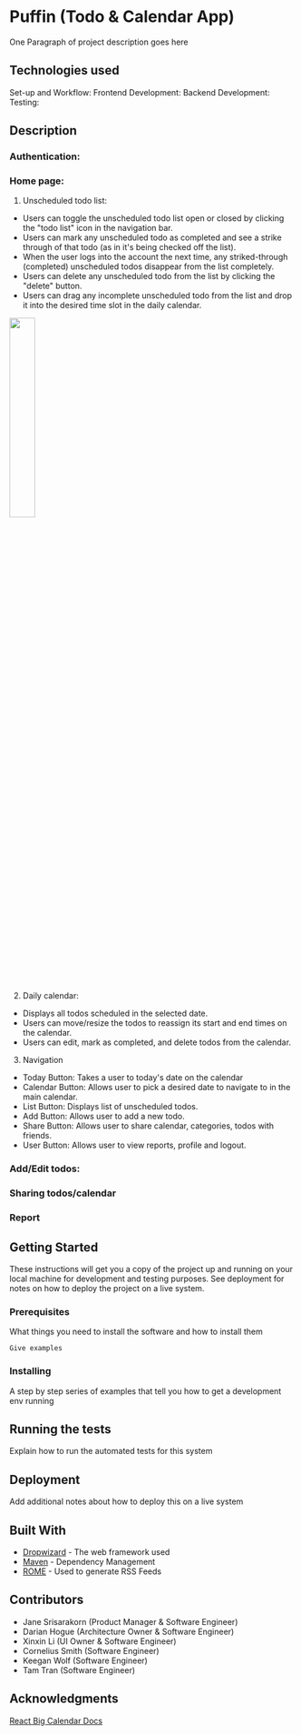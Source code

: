 # Puffin (Todo & Calendar App)

One Paragraph of project description goes here

## Technologies used
Set-up and Workflow:
Frontend Development:
Backend Development:
Testing:

## Description
### Authentication:

### Home page:
1. Unscheduled todo list: 
  - Users can toggle the unscheduled todo list open or closed by clicking the "todo list" icon in the navigation bar.
  - Users can mark any unscheduled todo as completed and see a strike through of that todo (as in it's being checked off the list). 
  - When the user logs into the account the next time, any striked-through (completed) unscheduled todos disappear from the list completely.
  - Users can delete any unscheduled todo from the list by clicking the "delete" button.
  - Users can drag any incomplete unscheduled todo from the list and drop it into the desired time slot in the daily calendar.
  <img src="https://user-images.githubusercontent.com/84343573/183218686-52b06c1d-9cdd-429e-b6dd-f0103e35c8b5.gif" width="30%" />

2. Daily calendar:
  - Displays all todos scheduled in the selected date.
  - Users can move/resize the todos to reassign its start and end times on the calendar.
  - Users can edit, mark as completed, and delete todos from the calendar.

3. Navigation
  - Today Button: Takes a user to today's date on the calendar
  - Calendar Button: Allows user to pick a desired date to navigate to in the main calendar.
  - List Button: Displays list of unscheduled todos.
  - Add Button: Allows user to add a new todo.
  - Share Button: Allows user to share calendar, categories, todos with friends.
  - User Button: Allows user to view reports, profile and logout.
  
### Add/Edit todos:

### Sharing todos/calendar

### Report

## Getting Started

These instructions will get you a copy of the project up and running on your local machine for development and testing purposes. See deployment for notes on how to deploy the project on a live system.

### Prerequisites

What things you need to install the software and how to install them

```
Give examples
```

### Installing

A step by step series of examples that tell you how to get a development env running


## Running the tests

Explain how to run the automated tests for this system


## Deployment

Add additional notes about how to deploy this on a live system

## Built With

* [Dropwizard](http://www.dropwizard.io/1.0.2/docs/) - The web framework used
* [Maven](https://maven.apache.org/) - Dependency Management
* [ROME](https://rometools.github.io/rome/) - Used to generate RSS Feeds



## Contributors
- Jane Srisarakorn (Product Manager & Software Engineer)
- Darian Hogue (Architecture Owner & Software Engineer)
- Xinxin Li (UI Owner & Software Engineer)
- Cornelius Smith (Software Engineer)
- Keegan Wolf (Software Engineer)
- Tam Tran (Software Engineer)

## Acknowledgments
[React Big Calendar Docs](http://jquense.github.io/react-big-calendar/examples/index.html?path=/story/about-big-calendar--page)
